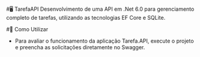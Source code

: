 #🖥️ TarefaAPI 
Desenvolvimento de uma API em .Net 6.0 para gerenciamento completo de tarefas, utilizando as tecnologias EF Core e SQLite.

#🔎 Como Utilizar 
- Para avaliar o funcionamento da aplicação Tarefa.API, execute o projeto e preencha as solicitações diretamente no Swagger.
